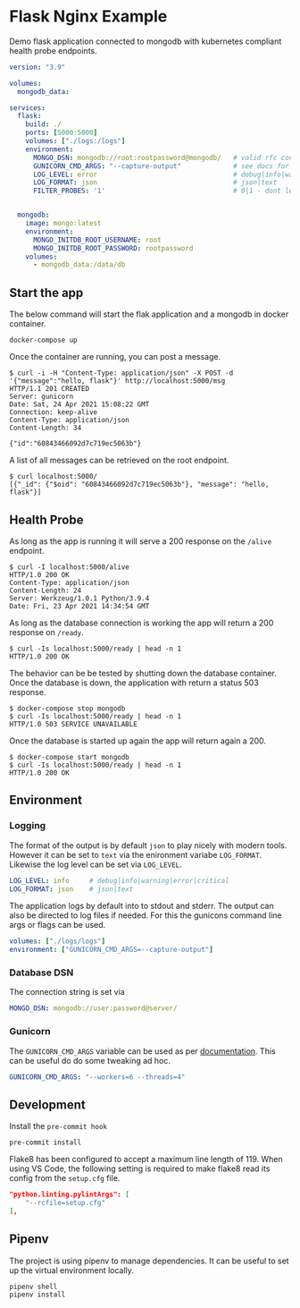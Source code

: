 # Flask Nginx Example

Demo flask application connected to mongodb with kubernetes compliant health probe endpoints.

```yml
version: "3.9"

volumes: 
  mongodb_data:

services:
  flask:
    build: ./
    ports: [5000:5000]
    volumes: ["./logs:/logs"]
    environment: 
      MONGO_DSN: mongodb://root:rootpassword@mongodb/   # valid rfc connection string
      GUNICORN_CMD_ARGS: "--capture-output"             # see docs for all options
      LOG_LEVEL: error                                  # debug|info|warning|error|critical
      LOG_FORMAT: json                                  # json|text
      FILTER_PROBES: '1'                                # 0|1 - dont log requests to healthcheck endpoints with access logger


  mongodb:
    image: mongo:latest
    environment:
      MONGO_INITDB_ROOT_USERNAME: root
      MONGO_INITDB_ROOT_PASSWORD: rootpassword
    volumes:
      - mongodb_data:/data/db

```

## Start the app

The below command will start the flak application and a mongodb in docker container.

```console
docker-compose up
```

Once the container are running, you can post a message.

```console
$ curl -i -H "Content-Type: application/json" -X POST -d '{"message":"hello, flask"}' http://localhost:5000/msg
HTTP/1.1 201 CREATED
Server: gunicorn
Date: Sat, 24 Apr 2021 15:08:22 GMT
Connection: keep-alive
Content-Type: application/json
Content-Length: 34

{"id":"60843466092d7c719ec5063b"}
```

A list of all messages can be retrieved on the root endpoint.

```console
$ curl localhost:5000/
[{"_id": {"$oid": "60843466092d7c719ec5063b"}, "message": "hello, flask"}]
```

## Health Probe

As long as the app is running it will serve a 200 response on the `/alive` endpoint.

```console
$ curl -I localhost:5000/alive
HTTP/1.0 200 OK
Content-Type: application/json
Content-Length: 24
Server: Werkzeug/1.0.1 Python/3.9.4
Date: Fri, 23 Apr 2021 14:34:54 GMT
```

As long as the database connection is working the app will return a 200 response on `/ready`.

```console
$ curl -Is localhost:5000/ready | head -n 1
HTTP/1.0 200 OK
```

The behavior can be be tested by shutting down the database container. Once the database is down, the application with return a status 503 response.

```console
$ docker-compose stop mongodb
$ curl -Is localhost:5000/ready | head -n 1
HTTP/1.0 503 SERVICE UNAVAILABLE
```

Once the database is started up again the app will return again a 200.

```console
$ docker-compose start mongodb
$ curl -Is localhost:5000/ready | head -n 1
HTTP/1.0 200 OK
```

## Environment

### Logging

The format of the output is by default `json` to play nicely with modern tools. However it can be set to `text` via the enironment variabe `LOG_FORMAT`. Likewise the log level can be set via `LOG_LEVEL`.

```yml
LOG_LEVEL: info     # debug|info|warning|error|critical
LOG_FORMAT: json    # json|text
```

The application logs by default into to stdout and stderr. The output can also be directed to log files if needed. For this the gunicons command line args or flags can be used.

```yml
volumes: ["./logs/logs"]
environment: ["GUNICORN_CMD_ARGS=--capture-output"]
```

### Database DSN

The connection string is set via

```yml
MONGO_DSN: mongodb://user:password@server/
```

### Gunicorn

The `GUNICORN_CMD_ARGS` variable can be used as per [documentation](https://docs.gunicorn.org/en/20.1.0/configure.html). This can be useful do do some tweaking ad hoc.

```yml
GUNICORN_CMD_ARGS: "--workers=6 --threads=4"
```

## Development

Install the `pre-commit hook`

```console
pre-commit install
```

Flake8 has been configured to accept a maximum line length of 119. When using VS Code, the following setting is required to make flake8 read its config from the `setup.cfg` file.

```json
"python.linting.pylintArgs": [
    "--rcfile=setup.cfg"
],
```

## Pipenv

The project is using pipenv to manage dependencies. It can be useful to set up the virtual environment locally.

```console
pipenv shell
pipenv install
```

